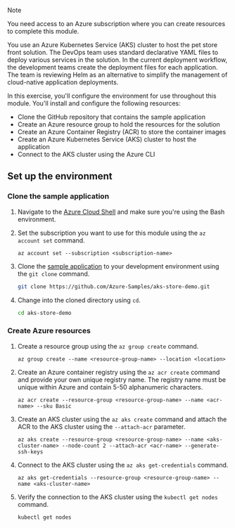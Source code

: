 > [!NOTE]
> You need access to an Azure subscription where you can create resources to complete this module.

You use an Azure Kubernetes Service (AKS) cluster to host the pet store front solution. The DevOps team uses standard declarative YAML files to deploy various services in the solution. In the current deployment workflow, the development teams create the deployment files for each application. The team is reviewing Helm as an alternative to simplify the management of cloud-native application deployments.

In this exercise, you'll configure the environment for use throughout this module. You'll install and configure the following resources:

- Clone the GitHub repository that contains the sample application
- Create an Azure resource group to hold the resources for the solution
- Create an Azure Container Registry (ACR) to store the container images
- Create an Azure Kubernetes Service (AKS) cluster to host the application
- Connect to the AKS cluster using the Azure CLI

## Set up the environment

### Clone the sample application

1. Navigate to the [Azure Cloud Shell](https://shell.azure.com) and make sure you're using the Bash environment.
2. Set the subscription you want to use for this module using the `az account set` command.

    ```azurecli-interactive
    az account set --subscription <subscription-name>
    ```

3. Clone the [sample application](https://github.com/Azure-Samples/aks-store-demo) to your development environment using the `git clone` command.

    ```bash
    git clone https://github.com/Azure-Samples/aks-store-demo.git
    ```

4. Change into the cloned directory using `cd`.

    ```bash
    cd aks-store-demo
    ```

### Create Azure resources

1. Create a resource group using the `az group create` command.

    ```azurecli-interactive
    az group create --name <resource-group-name> --location <location>
    ```

2. Create an Azure container registry using the `az acr create` command and provide your own unique registry name. The registry name must be unique within Azure and contain 5-50 alphanumeric characters.

    ```azurecli-interactive
    az acr create --resource-group <resource-group-name> --name <acr-name> --sku Basic
    ```

3. Create an AKS cluster using the `az aks create` command and attach the ACR to the AKS cluster using the `--attach-acr` parameter.

    ```azurecli-interactive
    az aks create --resource-group <resource-group-name> --name <aks-cluster-name> --node-count 2 --attach-acr <acr-name> --generate-ssh-keys
    ```

4. Connect to the AKS cluster using the `az aks get-credentials` command.

    ```azurecli-interactive
    az aks get-credentials --resource-group <resource-group-name> --name <aks-cluster-name>
    ```

5. Verify the connection to the AKS cluster using the `kubectl get nodes` command.

    ```bash
    kubectl get nodes
    ```
